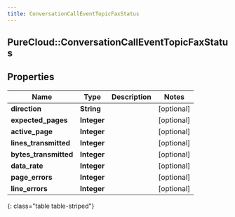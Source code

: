 ```yaml
---
title: ConversationCallEventTopicFaxStatus
---
```

## PureCloud::ConversationCallEventTopicFaxStatus

## Properties

|Name | Type | Description | Notes|
|------------ | ------------- | ------------- | -------------|
| **direction** | **String** |  | [optional] |
| **expected_pages** | **Integer** |  | [optional] |
| **active_page** | **Integer** |  | [optional] |
| **lines_transmitted** | **Integer** |  | [optional] |
| **bytes_transmitted** | **Integer** |  | [optional] |
| **data_rate** | **Integer** |  | [optional] |
| **page_errors** | **Integer** |  | [optional] |
| **line_errors** | **Integer** |  | [optional] |
{: class="table table-striped"}


